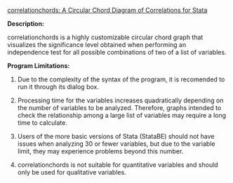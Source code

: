 <u>correlationchords: A Circular Chord Diagram of Correlations for Stata</u>

<b>Description:</b>

correlationchords is a highly customizable circular chord graph that visualizes the significance level obtained when performing an independence test for all possible combinations of two of a list of variables.

<b>Program Limitations:</b>

1. Due to the complexity of the syntax of the program, it is recomended to run it through its dialog box.

2. Processing time for the variables increases quadratically depending on the number of variables to be analyzed. Therefore, graphs intended to check the relationship among a large list of variables may require a long time to calculate.

3. Users of the more basic versions of Stata (StataBE) should not have issues when analyzing 30 or fewer variables, but due to the variable limit, they may experience problems beyond this number.

4. correlationchords is not suitable for quantitative variables and should only be used for qualitative variables.
